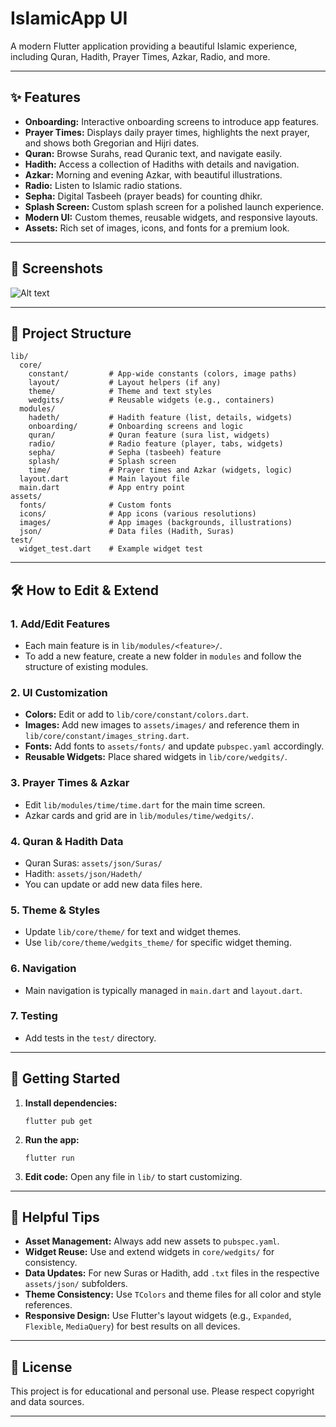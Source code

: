 # IslamicApp UI

A modern Flutter application providing a beautiful Islamic experience, including Quran, Hadith, Prayer Times, Azkar, Radio, and more.

---

## ✨ Features

- **Onboarding:** Interactive onboarding screens to introduce app features.
- **Prayer Times:** Displays daily prayer times, highlights the next prayer, and shows both Gregorian and Hijri dates.
- **Quran:** Browse Surahs, read Quranic text, and navigate easily.
- **Hadith:** Access a collection of Hadiths with details and navigation.
- **Azkar:** Morning and evening Azkar, with beautiful illustrations.
- **Radio:** Listen to Islamic radio stations.
- **Sepha:** Digital Tasbeeh (prayer beads) for counting dhikr.
- **Splash Screen:** Custom splash screen for a polished launch experience.
- **Modern UI:** Custom themes, reusable widgets, and responsive layouts.
- **Assets:** Rich set of images, icons, and fonts for a premium look.

---

## 📱 Screenshots

![Alt text](https://github.com/am5u/islamic_app_ui/blob/3737965f05591b868b12382092a22bc670fe54a1/islamic_ui.png)

---

## 📁 Project Structure

```
lib/
  core/
    constant/         # App-wide constants (colors, image paths)
    layout/           # Layout helpers (if any)
    theme/            # Theme and text styles
    wedgits/          # Reusable widgets (e.g., containers)
  modules/
    hadeth/           # Hadith feature (list, details, widgets)
    onboarding/       # Onboarding screens and logic
    quran/            # Quran feature (sura list, widgets)
    radio/            # Radio feature (player, tabs, widgets)
    sepha/            # Sepha (tasbeeh) feature
    splash/           # Splash screen
    time/             # Prayer times and Azkar (widgets, logic)
  layout.dart         # Main layout file
  main.dart           # App entry point
assets/
  fonts/              # Custom fonts
  icons/              # App icons (various resolutions)
  images/             # App images (backgrounds, illustrations)
  json/               # Data files (Hadith, Suras)
test/
  widget_test.dart    # Example widget test
```

---

## 🛠️ How to Edit & Extend

### 1. **Add/Edit Features**
- Each main feature is in `lib/modules/<feature>/`.
- To add a new feature, create a new folder in `modules` and follow the structure of existing modules.

### 2. **UI Customization**
- **Colors:** Edit or add to `lib/core/constant/colors.dart`.
- **Images:** Add new images to `assets/images/` and reference them in `lib/core/constant/images_string.dart`.
- **Fonts:** Add fonts to `assets/fonts/` and update `pubspec.yaml` accordingly.
- **Reusable Widgets:** Place shared widgets in `lib/core/wedgits/`.

### 3. **Prayer Times & Azkar**
- Edit `lib/modules/time/time.dart` for the main time screen.
- Azkar cards and grid are in `lib/modules/time/wedgits/`.

### 4. **Quran & Hadith Data**
- Quran Suras: `assets/json/Suras/`
- Hadith: `assets/json/Hadeth/`
- You can update or add new data files here.

### 5. **Theme & Styles**
- Update `lib/core/theme/` for text and widget themes.
- Use `lib/core/theme/wedgits_theme/` for specific widget theming.

### 6. **Navigation**
- Main navigation is typically managed in `main.dart` and `layout.dart`.

### 7. **Testing**
- Add tests in the `test/` directory.

---

## 🚀 Getting Started

1. **Install dependencies:**
   ```
   flutter pub get
   ```
2. **Run the app:**
   ```
   flutter run
   ```
3. **Edit code:** Open any file in `lib/` to start customizing.

---

## 📝 Helpful Tips

- **Asset Management:** Always add new assets to `pubspec.yaml`.
- **Widget Reuse:** Use and extend widgets in `core/wedgits/` for consistency.
- **Data Updates:** For new Suras or Hadith, add `.txt` files in the respective `assets/json/` subfolders.
- **Theme Consistency:** Use `TColors` and theme files for all color and style references.
- **Responsive Design:** Use Flutter's layout widgets (e.g., `Expanded`, `Flexible`, `MediaQuery`) for best results on all devices.

---

## 📄 License

This project is for educational and personal use. Please respect copyright and data sources.

---

>
